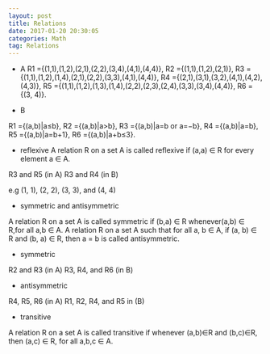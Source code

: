 ```yaml
---
layout: post
title: Relations 
date: 2017-01-20 20:30:05
categories: Math
tag: Relations 
---
```


* A
R1 ={(1,1),(1,2),(2,1),(2,2),(3,4),(4,1),(4,4)},
R2 ={(1,1),(1,2),(2,1)},
R3 ={(1,1),(1,2),(1,4),(2,1),(2,2),(3,3),(4,1),(4,4)},
R4 ={(2,1),(3,1),(3,2),(4,1),(4,2),(4,3)},
R5 ={(1,1),(1,2),(1,3),(1,4),(2,2),(2,3),(2,4),(3,3),(3,4),(4,4)}, 
R6 = {(3, 4)}.

* B

R1 ={(a,b)|a≤b},
R2 ={(a,b)|a>b},
R3 ={(a,b)|a=b or a=−b}, 
R4 ={(a,b)|a=b},
R5 ={(a,b)|a=b+1},
R6 ={(a,b)|a+b≤3}.


* reflexive
A relation R on a set A is called reflexive if (a,a) ∈ R for every element a ∈ A.

R3 and R5 (in A)
R3 and R4 (in B)

e.g (1, 1), (2, 2), (3, 3), and (4, 4)

* symmetric and antisymmetric

A relation R on a set A is called symmetric if (b,a) ∈ R whenever(a,b) ∈ R,for all a,b ∈ A. A relation R on a set A such that for all a, b ∈ A, if (a, b) ∈ R and (b, a) ∈ R, then a = b is called antisymmetric.

* symmetric

R2 and R3 (in A)
R3, R4, and R6 (in B)

* antisymmetric

R4, R5, R6 (in A)
R1, R2, R4, and R5 in (B)

* transitive

A relation R on a set A is called transitive if whenever (a,b)∈R and (b,c)∈R, then (a,c) ∈ R, for all a,b,c ∈ A.
